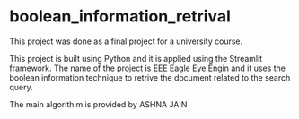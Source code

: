 # boolean_information_retrival
This project was done as a final project for a university course. 


This project is built using Python and it is applied using the Streamlit framework. 
The name of the project is EEE Eagle Eye Engin and it uses the boolean information technique to retrive the document related to the search query. 

The main algorithim is provided by ASHNA JAIN 
